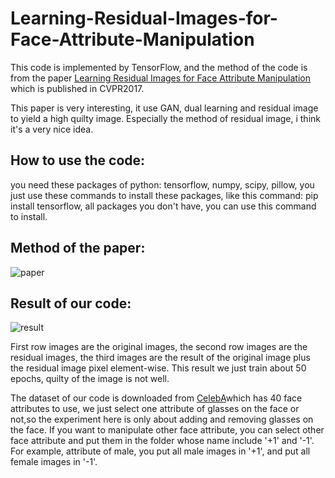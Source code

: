 # Learning-Residual-Images-for-Face-Attribute-Manipulation

This code is implemented by TensorFlow, and the method of the code is from the paper [Learning Residual Images for Face Attribute Manipulation](http://openaccess.thecvf.com/content_cvpr_2017/papers/Shen_Learning_Residual_Images_CVPR_2017_paper.pdf) which is published in CVPR2017.

This paper is very interesting, it use GAN, dual learning and residual image to yield a high quilty image. Especially the method of residual image, i think it's a very nice idea.

How to use the code:
--------------------

you need these packages of python: tensorflow, numpy, scipy, pillow, you just use these commands to install these packages, like this command: pip install tensorflow, all packages you don't have, you can use this command to install.

Method of the paper:
----------------------

![paper](https://github.com/MingtaoGuo/Learning-Residual-Images-for-Face-Attribute-Manipulation/raw/master/result/method.jpg)

Result of our code:
--------------------

![result](https://github.com/MingtaoGuo/Learning-Residual-Images-for-Face-Attribute-Manipulation/raw/master/result/ExpResult.jpg)

First row images are the original images, the second row images are the residual images, the third images are the result of the original image plus the residual image pixel element-wise. This result we just train about 50 epochs, quilty of the image is not well.

The dataset of our code is downloaded from [CelebA](http://mmlab.ie.cuhk.edu.hk/projects/CelebA.html)which has 40 face attributes to use, we just select one attribute of glasses on the face or not,so the experiment here is only about adding and removing glasses on the face. If you want to manipulate other face attribute, you can select other face attribute and put them in the folder whose name include '+1' and '-1'. For example, attribute of male, you put all male images in '+1', and put all female images in '-1'.




